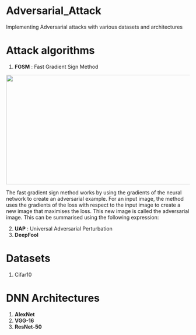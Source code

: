 # Adversarial_Attack
Implementing Adversarial attacks with various datasets and architectures

# Attack algorithms
1) **FGSM** : Fast Gradient Sign Method <br>
<img src=https://user-images.githubusercontent.com/50229148/127620244-3705732c-a750-4c9d-abe7-f4dc0a191428.png width="800" height="300">

The fast gradient sign method works by using the gradients of the neural network to create an adversarial example. For an input image, the method uses the gradients of the loss with respect to the input image to create a new image that maximises the loss. This new image is called the adversarial image. This can be summarised using the following expression:

2) **UAP** : Universal Adversarial Perturbation
3) **DeepFool**

# Datasets
1) Cifar10


# DNN Architectures
1) **AlexNet**
2) **VGG-16**
3) **ResNet-50**
